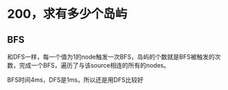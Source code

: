 # 200，求有多少个岛屿

## BFS

和DFS一样，每一个值为1的node触发一次BFS，岛屿的个数就是BFS被触发的次数，完成一个BFS，遍历了与该source相连的所有的nodes。

BFS时间4ms，DFS是1ms，所以还是用DFS比较好
